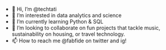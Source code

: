 - 👋 Hi, I’m @techtati
- 👀 I’m interested in data analytics and science
- 🌱 I’m currently learning Python & SQL
- 💞️ I’m looking to collaborate on fun projects that tackle music, sustainability on housing, or travel technology. 
- 📫 How to reach me @fabfide on twitter and ig!

<!---
techtati/techtati is a ✨ special ✨ repository because its `README.md` (this file) appears on your GitHub profile.
You can click the Preview link to take a look at your changes.
--->
